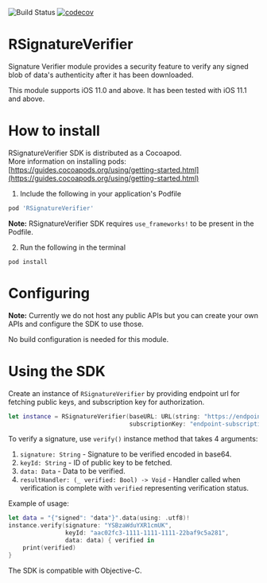 ![Build Status](https://app.bitrise.io/app/645745d7672035ad/status.svg?token=VB-AbZcna-9V20YrJXafbg)
[![codecov](https://codecov.io/gh/rakutentech/ios-signatureverifier/branch/main/graph/badge.svg)](https://codecov.io/gh/rakutentech/ios-signatureverfier)

# RSignatureVerifier

Signature Verifier module provides a security feature to verify any signed blob of data's authenticity after it has been downloaded.

This module supports iOS 11.0 and above. It has been tested with iOS 11.1 and above.

# **How to install**

RSignatureVerifier SDK is distributed as a Cocoapod.  
More information on installing pods: [https://guides.cocoapods.org/using/getting-started.html](https://guides.cocoapods.org/using/getting-started.html)

1. Include the following in your application's Podfile

```ruby
pod 'RSignatureVerifier'
```
**Note:** RSignatureVerifier SDK requires `use_frameworks!` to be present in the Podfile.

2. Run the following in the terminal

```
pod install
```

# **Configuring**

**Note:** Currently we do not host any public APIs but you can create your own APIs and configure the SDK to use those.

No build configuration is needed for this module.


# **Using the SDK**

Create an instance of `RSignatureVerifier` by providing endpoint url for fetching public keys, and subscription key for authorization.

```swift
let instance = RSignatureVerifier(baseURL: URL(string: "https://endpoint.url")!, 
                                  subscriptionKey: "endpoint-subscription-key")

```

To verify a signature, use `verify()` instance method that takes 4 arguments:

1. `signature: String` - Signature to be verified encoded in base64.
2. `keyId: String` - ID of public key to be fetched.
3. `data: Data` - Data to be verified.
4. `resultHandler: (_ verified: Bool) -> Void` - Handler called when verification is complete with `verified` representing verification status.

Example of usage:
```swift
let data = "{"signed": "data"}".data(using: .utf8)!
instance.verify(signature: "YSBzaWduYXR1cmUK",
                keyId: "aac02fc3-1111-1111-1111-22baf9c5a281",
                data: data) { verified in
    print(verified)
}
```

The SDK is compatible with Objective-C.
